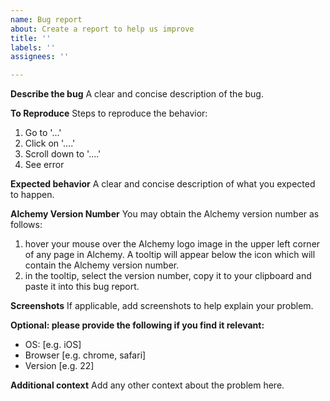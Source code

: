 ```yaml
---
name: Bug report
about: Create a report to help us improve
title: ''
labels: ''
assignees: ''

---
```


**Describe the bug**
A clear and concise description of the bug.

**To Reproduce**
Steps to reproduce the behavior:
1. Go to '...'
2. Click on '....'
3. Scroll down to '....'
4. See error

**Expected behavior**
A clear and concise description of what you expected to happen.

**Alchemy Version Number**
You may obtain the Alchemy version number as follows:

1. hover your mouse over the Alchemy logo image in the upper left corner of any page in Alchemy. A tooltip will appear below the icon which will contain the Alchemy version number.
2. in the tooltip, select the version number, copy it to your clipboard and paste it into this bug report.

**Screenshots**
If applicable, add screenshots to help explain your problem.

**Optional: please provide the following if you find it relevant:**
 - OS: [e.g. iOS]
 - Browser [e.g. chrome, safari]
 - Version [e.g. 22]

**Additional context**
Add any other context about the problem here.
